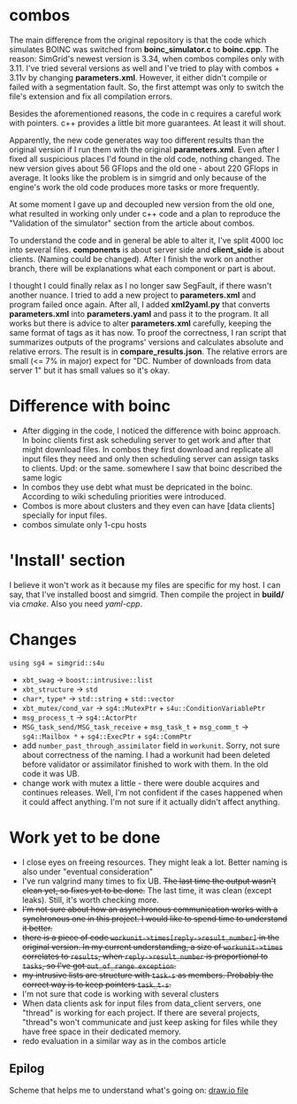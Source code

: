 # combos

The main difference from the original repository is that the code which simulates BOINC was switched from __boinc_simulator.c__ to __boinc.cpp__. The reason: SimGrid's newest version is 3.34, when combos compiles only with 3.11. I've tried several versions as well and I've tried to play with combos + 3.11v by changing __parameters.xml__. However, it either didn't compile or failed with a segmentation fault. So, the first attempt was only to switch the file's extension and fix all compilation errors.

Besides the aforementioned reasons, the code in c requires a careful work with pointers. c++ provides a little bit more guarantees. At least it will shout.

Apparently, the new code generates way too different results than the original version if I run them with the original __parameters.xml__. Even after I fixed all suspicious places I'd found in the old code, nothing changed. The new version gives about 56 GFlops and the old one - about 220 GFlops in average. It looks like the problem is in simgrid and only because of the engine's work the old code produces more tasks or more frequently.

At some moment I gave up and decoupled new version from the old one, what resulted in working only under c++ code and a plan to reproduce the "Validation of the simulator" section from the article about combos.

To understand the code and in general be able to alter it, I've split 4000 loc into several files. __components__ is about server side and __client_side__ is about clients. (Naming could be changed). After I finish the work on another branch, there will be explanations what each component or part is about.

I thought I could finally relax as I no longer saw SegFault, if there wasn't another nuance. I tried to add a new project to __parameters.xml__ and program failed once again. After all, I added __xml2yaml.py__ that converts __parameters.xml__ into __parameters.yaml__ and pass it to the program. It all works but there is advice to alter __parameters.xml__ carefully, keeping the same format of tags as it has now. To proof the correctness, I ran script that summarizes outputs of the programs' versions and calculates absolute and relative errors. The result is in __compare_results.json__. The relative errors are small (<= 7% in major) expect for "DC. Number of downloads from data server 1" but it has small values so it's okay. 

# Difference with boinc

- After digging in the code, I noticed the difference with boinc approach. In boinc clients first ask scheduling server to get work and after that might download files. In combos they first download and replicate all input files they need and only then scheduling server can assign tasks to clients. Upd: or the same. somewhere I saw that boinc described the same logic
- In combos they use debt what must be depricated in the boinc. According to wiki scheduling priorities were introduced.
- Combos is more about clusters and they even can have \[data clients\] specially for input files.
- combos simulate only 1-cpu hosts

# 'Install' section

I believe it won't work as it because my files are specific for my host. I can say, that I've installed boost and simgrid. Then compile the project in __build/__ via *cmake*. Also you need *yaml-cpp*.

# Changes

```using sg4 = simgrid::s4u```

- ```xbt_swag``` -> ```boost::intrusive::list```
- ```xbt_structure``` -> ```std```
- ```char*```, ```type*``` -> ```std::string``` + ```std::vector```
- ```xbt_mutex/cond_var``` -> ```sg4::MutexPtr``` + ```s4u::ConditionVariablePtr```
- ```msg_process_t``` -> ```sg4::ActorPtr```
- ```MSG_task_send/MSG_task_receive``` + ```msg_task_t``` + ```msg_comm_t``` -> ```sg4::Mailbox *``` + ```sg4::ExecPtr``` + ```sg4::CommPtr```
- add ```number_past_through_assimilator``` field in ```workunit```. Sorry, not sure about correctness of the naming. I had a workunit had been deleted before validator or assimilator finished to work with them. In the old code it was UB.
- change work with mutex a little - there were double acquires and continues releases. Well, I'm not confident if the cases happened when it could affect anything. I'm not sure if it actually didn't affect anything.

# Work yet to be done
- I close eyes on freeing resources. They might leak a lot. Better naming is also under "eventual consideration"
- I've run valgrind many times to fix UB. ~~The last time the output wasn't clean yet, so fixes yet to be done.~~ The last time, it was clean (except leaks). Still, it's worth checking more. 
- ~~I'm not sure about how an asynchronous communication works with a synchronous one in this project. I would like to spend time to understand it better.~~
- ~~there is a piece of code ```workunit->times[reply->result_number]``` in the original version. In my current understanding, a size of ```workunit->times``` correlates to ```results```, when ```reply->result_number``` is proportional to ```tasks```, so I've got ```out_of_range exception```.~~
- ~~my intrusive lists are structure with ```task-s``` as members. Probably the correct way is to keep pointers ```task_t-s```.~~
- I'm not sure that code is working with several clusters
- When data clients ask for input files from data_client servers, one "thread" is working for each project. If there are several projects, "thread"s won't communicate and just keep asking for files while they have free space in their dedicated memory.
- redo evaluation in a similar way as in the combos article


## Epilog
Scheme that helps me to understand what's going on:
[draw.io file](https://drive.google.com/file/d/1AiNDxQ6wiof9eOykej56L1AG8mgznK_Z/view?usp=sharing)
